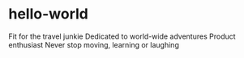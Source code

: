 # hello-world
Fit for the travel junkie
Dedicated to world-wide adventures
Product enthusiast
Never stop moving, learning or laughing
